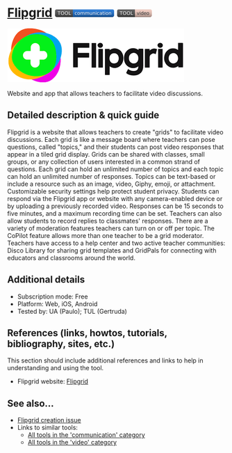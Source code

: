# [Flipgrid](https://flipgrid.com)  [<img src="images/communication.png" align="bottom">](https://github.com/e-CLOSE/Toolbox/issues?q=label%3A01_TOOL+label%3Acommunication) [<img src="images/video.png" align="bottom">](https://github.com/e-CLOSE/Toolbox/issues?q=label%3A01_TOOL+label%3Avideo)

![logo_flipgrid](images/FlipGrid.png)

Website and app that allows teachers to facilitate video discussions.


## Detailed description & quick guide

Flipgrid is a website that allows teachers to create "grids" to facilitate video discussions. Each grid is like a message board where teachers can pose questions, called "topics," and their students can post video responses that appear in a tiled grid display. Grids can be shared with classes, small groups, or any collection of users interested in a common strand of questions. Each grid can hold an unlimited number of topics and each topic can hold an unlimited number of responses. Topics can be text-based or include a resource such as an image, video, Giphy, emoji, or attachment. Customizable security settings help protect student privacy.
Students can respond via the Flipgrid app or website with any camera-enabled device or by uploading a previously recorded video. Responses can be 15 seconds to five minutes, and a maximum recording time can be set. Teachers can also allow students to record replies to classmates' responses. There are a variety of moderation features teachers can turn on or off per topic. The CoPilot feature allows more than one teacher to be a grid moderator. Teachers have access to a help center and two active teacher communities: Disco Library for sharing grid templates and GridPals for connecting with educators and classrooms around the world.


## Additional details

- Subscription mode: Free
- Platform: Web, iOS, Android
- Tested by: UA (Paulo); TUL (Gertruda)


## References (links, howtos, tutorials, bibliography, sites, etc.)

This section should include additional references and links to help in
understanding and using the tool.

- Flipgrid website: [Flipgrid](https://flipgrid.com)


## See also...

- [Flipgrid creation issue](https://github.com/e-CLOSE/Toolbox/issues/137)
- Links to similar tools:
  - [All tools in the 'communication' category](https://github.com/e-CLOSE/Toolbox/issues?q=label%3A01_TOOL+label%3Acommunication)
  - [All tools in the 'video' category](https://github.com/e-CLOSE/Toolbox/issues?q=label%3A01_TOOL+label%3Avideo)
